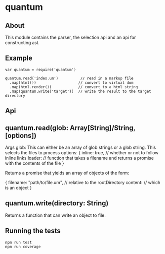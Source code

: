 quantum
=======

About
-----

This module contains the parser, the selection api and an api for constructing ast.

Example
-------

    var quantum = require('quantum')

    quantum.read('index.um')          // read in a markup file
      .map(html())                   // convert to virtual dom
      .map(html.render())            // convert to a html string
      .map(quantum.write('target'))  // write the result to the target directory


Api
---

## quantum.read(glob: Array[String]/String, [options])

Args
  glob: This can either be an array of glob strings or a glob string. This selects the files to process
  options: {
    inline: true,      // whether or not to follow inline links
    loader: <function> // function that takes a filename and returns a promise with the contents of the file
  }

  Returns a promise that yields an array of objects of the form:

  {
    filename: "path/to/file.um",  // relative to the rootDirectory
    content: <parsed-content>     // which is an object
  }

## quantum.write(directory: String)

  Returns a function that can write an object to file.

Running the tests
-----------------

    npm run test
    npm run coverage
